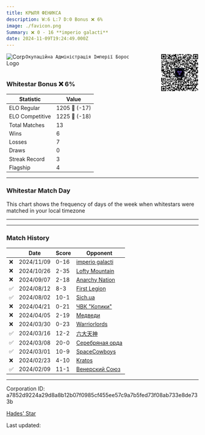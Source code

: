 ```yaml
---
title: ​КРЫЛЯ ФЕНИКСА
description: W:6 L:7 D:0 Bonus ❌ 6%
image: ./favicon.png
Summary: ❌ 0 - 16 **imperio galacti**
date: 2024-11-09T19:24:49.000Z
---
```

<head>
<link rel="icon" type="image/x-icon" href="./favicon.ico">
</head>
<img align="left" width="50" height="50" src="./favicon.ico" alt="Corp Logo"><img align="right" width="100" height="100" src="./qr.png" alt="QR Code">

```
Окупаційна Адміністрація Імперії Борос
```
<br>

### Whitestar Bonus ❌ 6%

| Statistic | Value |
| --- | --- |
| ELO Regular | 1205 🔻  (-17)|
| ELO Competitive | 1225 🔻  (-18)|
| Total Matches | 13 |
| Wins | 6 |
| Losses | 7 |
| Draws | 0 |
| Streak Record | 3 |
| Flagship | 4 |

---

### Whitestar Match Day

This chart shows the frequency of days of the week when whitestars were matched in your local timezone

<!-- Load Chart.js from jsDelivr CDN -->
<script src="https://cdn.jsdelivr.net/npm/chart.js@4.0.1"></script>

<!-- Create a canvas element where the chart will be rendered -->
<canvas id="myChart" width="400" height="200"></canvas>

<!-- JavaScript code to render the bar chart -->
<script>
    document.addEventListener("DOMContentLoaded", function() {
        // Ensure scanTime is an array; if empty, handle accordingly
        let timestamps = [1730748289,1729535784,1725297767,1723046338,1722194098,1713241133,1711887077,1711380775,1710145841,1709486908,1708884439,1708265116,1707039365];

        const fontColor = 'rgba(64, 128, 160, 1)';

        // Function to convert Unix timestamps to day of the week (0=Sunday, 6=Saturday)
        function getDayOfWeek(timestamp) {
            return new Date(timestamp * 1000).getDay();
        }

        // Initialize an array to count occurrences for each day of the week
        let dayCounts = [0, 0, 0, 0, 0, 0, 0];

        // Populate the dayCounts array based on the scanTime data
        timestamps.forEach(ts => {
            let dayOfWeek = getDayOfWeek(ts);
            dayCounts[dayOfWeek]++;
        });

        // Chart.js configuration for the bar chart
        const data = {
            labels: ['Sunday', 'Monday', 'Tuesday', 'Wednesday', 'Thursday', 'Friday', 'Saturday'],
            datasets: [{
                data: dayCounts,
                backgroundColor: [
                    'rgba(0, 191, 255, 0.2)',   // Deep Sky Blue (Sunday)
                    'rgba(135, 206, 250, 0.2)', // Light Sky Blue (Monday)
                    'rgba(173, 216, 230, 0.2)', // Light Blue (Tuesday)
                    'rgba(214, 236, 243, 0.2)', // Custom light blue (Wednesday)
                    'rgba(173, 216, 230, 0.2)', // Light Blue (Thursday)
                    'rgba(135, 206, 250, 0.2)', // Light Sky Blue (Friday)
                    'rgba(0, 191, 255, 0.2)'    // Deep Sky Blue (Saturday)
                ],
                borderColor: [
                    'rgba(0, 191, 255, 1)',
                    'rgba(135, 206, 250, 1)',
                    'rgba(173, 216, 230, 1)',
                    'rgba(214, 236, 243, 1)',
                    'rgba(173, 216, 230, 1)',
                    'rgba(135, 206, 250, 1)',
                    'rgba(0, 191, 255, 1)'
                ],
                borderWidth: 1,
                minBarLength: 5
            }]
        };

        const config = {
            type: 'bar',
            data: data,
            options: {
                scales: {
                    y: {
                        beginAtZero: true,
                        ticks: {
                            stepSize: 1,
                            color: fontColor
                        },
                        grid: {
                            color: 'rgba(255, 255, 255, 0.2)'
                        }
                    },
                    x: {
                        ticks: {
                            color: fontColor
                        },
                        grid: {
                            display: false 
                        }
                    }
                },
                plugins: {
                    legend: {
                        display: false
                    }
                }
            }
        };

        // Render the chart
        const ctx = document.getElementById('myChart').getContext('2d');
        const myChart = new Chart(ctx, config);
    });
</script>
    
---

---
### Match History

|  | Date | Score | Opponent |
| --- | --- | --- | --- |
| ❌ | 2024/11/09 | 0-16 | [imperio galacti](https://ws.tsl.rocks/corp/53a1ca8088f875a7b4ba2199b1059595e3034594188eb4717bc045a64e1dcdd2/) |
| ❌ | 2024/10/26 | 2-35 | [Lofty Mountain](https://ws.tsl.rocks/corp/1cfc6606e17d524ba0388b273ad6a9e86b23838eb529a2659f03a40702affbf7/) |
| ❌ | 2024/09/07 | 2-18 | [Anarchy Nation](https://ws.tsl.rocks/corp/9c456dbf32e22070620021bf0bea4d2ab9deb0ac7ad4be06a4067a9ced5f2f5b/) |
| ✅ | 2024/08/12 | 8-3 | [First Legion](https://ws.tsl.rocks/corp/19925189a09925ee428220f600fcf721d71905103c1af9e2aa8e7e3b171a1a38/) |
| ✅ | 2024/08/02 | 10-1 | [Sich\.ua](https://ws.tsl.rocks/corp/9fcd6d7c4fe7f8e39acf48585dfe9c6d3d14edc7781fe8caf85618b3e98c685d/) |
| ❌ | 2024/04/21 | 0-21 | [ЧВК "Котики"](https://ws.tsl.rocks/corp/b770b833fe257bc6accd1bbe82a887971291dd0038f8aa627a47f3ce063265c0/) |
| ❌ | 2024/04/05 | 2-19 | [Медведи](https://ws.tsl.rocks/corp/b3b0cac2c48761153afa1dcad7a4048103ffc3ec2ca6d477a6bd744922fce075/) |
| ❌ | 2024/03/30 | 0-23 | [Warriorlords](https://ws.tsl.rocks/corp/a78c29b9e1c9f793205ba10d796dcabc114ef43d86f0bd34a43a56dc6da768aa/) |
| ✅ | 2024/03/16 | 12-2 | [六大天神](https://ws.tsl.rocks/corp/28f06b2ed8c2d55fe437095ed09cf6559986f0bb3ea5ff99509341b5dbf04d65/) |
| ✅ | 2024/03/08 | 20-0 | [Серебряная орда](https://ws.tsl.rocks/corp/8d4aad97eccabbf26608245f090064005878474e1712d6b08f7328df6075450d/) |
| ✅ | 2024/03/01 | 10-9 | [SpaceCowboys](https://ws.tsl.rocks/corp/e6bb3b9dcc40ad7f7c82fd0f7164a99fa6264c05a186ed9f33011a7f315ca507/) |
| ❌ | 2024/02/23 | 4-10 | [Kratos](https://ws.tsl.rocks/corp/1a0c5412c9e225a31e3addcb263114f49a6f2ac58041ffda3795db9bba72f23b/) |
| ✅ | 2024/02/09 | 11-1 | [Венерский Союз](https://ws.tsl.rocks/corp/6d869628a64fc11a17264dacfd741e7d603069d526d32a166c48ff7fd9499bf6/) |

---
Corporation ID: a7852d9224a29d8a8b12b07f0985cf455ee57c9a7b5fed73f08ab733e8de733b

[Hades' Star](https://www.hadesstar.com)
<script src="/assets/localtime.js"></script>
<div>
  Last updated: <span class="last-updated-date" data-unix-time="1731180289"></span>
</div>